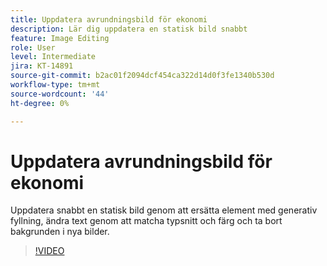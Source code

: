 ```yaml
---
title: Uppdatera avrundningsbild för ekonomi
description: Lär dig uppdatera en statisk bild snabbt
feature: Image Editing
role: User
level: Intermediate
jira: KT-14891
source-git-commit: b2ac01f2094dcf454ca322d14d0f3fe1340b530d
workflow-type: tm+mt
source-wordcount: '44'
ht-degree: 0%

---
```


# Uppdatera avrundningsbild för ekonomi

Uppdatera snabbt en statisk bild genom att ersätta element med generativ fyllning, ändra text genom att matcha typsnitt och färg och ta bort bakgrunden i nya bilder.

>[!VIDEO](https://video.tv.adobe.com/v/3427116?quality=12&learn=on&hidetitle=true)
